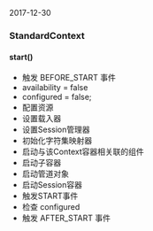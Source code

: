 2017-12-30

### StandardContext

#### start()
- 触发 BEFORE_START 事件
- availability = false
- configured = false;
- 配置资源
- 设置载入器
- 设置Session管理器
- 初始化字符集映射器
- 启动与该Context容器相关联的组件
- 启动子容器
- 启动管道对象
- 启动Session容器
- 触发START事件
- 检查 configured
- 触发 AFTER_START 事件

